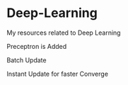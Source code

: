 # Deep-Learning
My resources related to Deep Learning

Preceptron is Added

Batch Update

Instant Update for faster Converge
